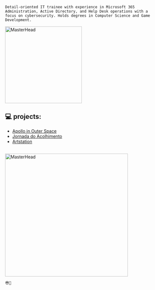 ``` Detail-oriented IT trainee with experience in Microsoft 365 Administration, Active Directory, and Help Desk operations with a focus on cybersecurity. Holds degrees in Computer Science and Game Development. ```

<a href="https://store.steampowered.com/app/1622840/Apollo_in_Outer_Space/">
  <img src="https://cdnb.artstation.com/p/assets/images/images/057/918/041/large/mateus-m-1.jpg?1673102532" alt="MasterHead" width="250">
</a>
<br>

## 💻 projects:
* <a href="https://github.com/mateusdn/tableau-aircraft/tree/main">Apollo in Outer Space</a>
* <a href="https://github.com/mateusdn/tableau-aircraft/tree/main">Jornada do Acolhimento</a>
* <a href="https://www.artstation.com/matd2d"> Artstation </a>
<br>
<a href="https://www.artstation.com/matd2d">
  <img src="https://cdnb.artstation.com/p/assets/images/images/056/226/281/original/mateus-m-cc.gif?1668735319" alt="MasterHead" width="400">
</a>

`😎🤙`

